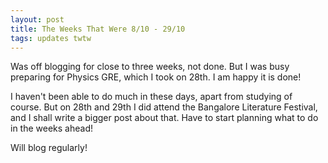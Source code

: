 ```yaml
---
layout: post
title: The Weeks That Were 8/10 - 29/10
tags: updates twtw
---
```


Was off blogging for close to three weeks, not done. But I was busy preparing for Physics GRE, which I took on 28th. I am happy it is done!

I haven't been able to do much in these days, apart from studying of course. But on 28th and 29th I did attend the Bangalore Literature Festival, and I shall write a bigger post about that. Have to start planning what to do in the weeks ahead!

Will blog regularly!